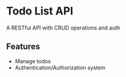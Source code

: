 # Todo List API
A RESTful API with CRUD operations and auth

## Features
- Manage todos
- Authentication/Authorization system
